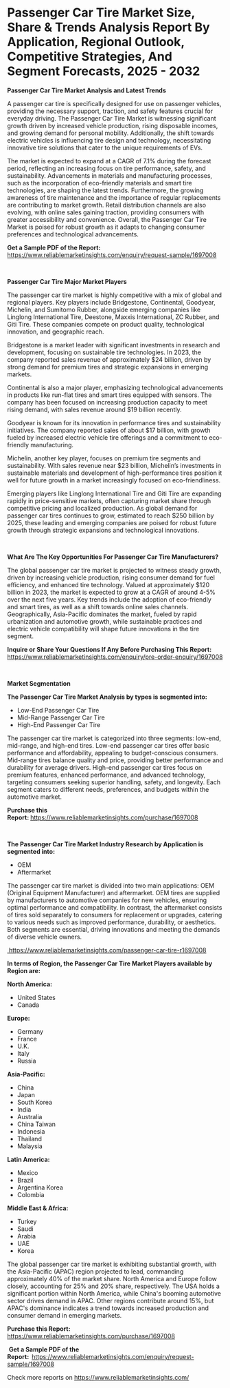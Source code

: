 <p><h1>Passenger Car Tire Market Size, Share & Trends Analysis Report By Application, Regional Outlook, Competitive Strategies, And Segment Forecasts, 2025 - 2032</h1></p><p><strong>Passenger Car Tire Market Analysis and Latest Trends</strong></p>
<p><p>A passenger car tire is specifically designed for use on passenger vehicles, providing the necessary support, traction, and safety features crucial for everyday driving. The Passenger Car Tire Market is witnessing significant growth driven by increased vehicle production, rising disposable incomes, and growing demand for personal mobility. Additionally, the shift towards electric vehicles is influencing tire design and technology, necessitating innovative tire solutions that cater to the unique requirements of EVs.</p><p>The market is expected to expand at a CAGR of 7.1% during the forecast period, reflecting an increasing focus on tire performance, safety, and sustainability. Advancements in materials and manufacturing processes, such as the incorporation of eco-friendly materials and smart tire technologies, are shaping the latest trends. Furthermore, the growing awareness of tire maintenance and the importance of regular replacements are contributing to market growth. Retail distribution channels are also evolving, with online sales gaining traction, providing consumers with greater accessibility and convenience. Overall, the Passenger Car Tire Market is poised for robust growth as it adapts to changing consumer preferences and technological advancements.</p></p>
<p><strong>Get a Sample PDF of the Report:&nbsp;</strong> <a href="https://www.reliablemarketinsights.com/enquiry/request-sample/1697008?utm_campaign=3044&utm_medium=2&utm_source=Github&utm_content=ia&utm_term=27032025&utm_id=passenger-car-tire">https://www.reliablemarketinsights.com/enquiry/request-sample/1697008</a></p>
<p>&nbsp;</p>
<p><strong>Passenger Car Tire Major Market Players</strong></p>
<p><p>The passenger car tire market is highly competitive with a mix of global and regional players. Key players include Bridgestone, Continental, Goodyear, Michelin, and Sumitomo Rubber, alongside emerging companies like Linglong International Tire, Deestone, Maxxis International, ZC Rubber, and Giti Tire. These companies compete on product quality, technological innovation, and geographic reach.</p><p>Bridgestone is a market leader with significant investments in research and development, focusing on sustainable tire technologies. In 2023, the company reported sales revenue of approximately $24 billion, driven by strong demand for premium tires and strategic expansions in emerging markets.</p><p>Continental is also a major player, emphasizing technological advancements in products like run-flat tires and smart tires equipped with sensors. The company has been focused on increasing production capacity to meet rising demand, with sales revenue around $19 billion recently.</p><p>Goodyear is known for its innovation in performance tires and sustainability initiatives. The company reported sales of about $17 billion, with growth fueled by increased electric vehicle tire offerings and a commitment to eco-friendly manufacturing.</p><p>Michelin, another key player, focuses on premium tire segments and sustainability. With sales revenue near $23 billion, Michelin’s investments in sustainable materials and development of high-performance tires position it well for future growth in a market increasingly focused on eco-friendliness.</p><p>Emerging players like Linglong International Tire and Giti Tire are expanding rapidly in price-sensitive markets, often capturing market share through competitive pricing and localized production. As global demand for passenger car tires continues to grow, estimated to reach $250 billion by 2025, these leading and emerging companies are poised for robust future growth through strategic expansions and technological innovations.</p></p>
<p>&nbsp;</p>
<p><strong>What Are The Key Opportunities For Passenger Car Tire Manufacturers?</strong></p>
<p><p>The global passenger car tire market is projected to witness steady growth, driven by increasing vehicle production, rising consumer demand for fuel efficiency, and enhanced tire technology. Valued at approximately $120 billion in 2023, the market is expected to grow at a CAGR of around 4-5% over the next five years. Key trends include the adoption of eco-friendly and smart tires, as well as a shift towards online sales channels. Geographically, Asia-Pacific dominates the market, fueled by rapid urbanization and automotive growth, while sustainable practices and electric vehicle compatibility will shape future innovations in the tire segment.</p></p>
<p><strong>Inquire or Share Your Questions If Any Before Purchasing This Report:</strong> <a href="https://www.reliablemarketinsights.com/enquiry/pre-order-enquiry/1697008?utm_campaign=3044&utm_medium=2&utm_source=Github&utm_content=ia&utm_term=27032025&utm_id=passenger-car-tire">https://www.reliablemarketinsights.com/enquiry/pre-order-enquiry/1697008</a></p>
<p>&nbsp;</p>
<p><strong>Market Segmentation</strong></p>
<p><strong>The Passenger Car Tire Market Analysis by types is segmented into:</strong></p>
<p><ul><li>Low-End Passenger Car Tire</li><li>Mid-Range Passenger Car Tire</li><li>High-End Passenger Car Tire</li></ul></p>
<p><p>The passenger car tire market is categorized into three segments: low-end, mid-range, and high-end tires. Low-end passenger car tires offer basic performance and affordability, appealing to budget-conscious consumers. Mid-range tires balance quality and price, providing better performance and durability for average drivers. High-end passenger car tires focus on premium features, enhanced performance, and advanced technology, targeting consumers seeking superior handling, safety, and longevity. Each segment caters to different needs, preferences, and budgets within the automotive market.</p></p>
<p><strong>Purchase this Report:&nbsp;</strong><a href="https://www.reliablemarketinsights.com/purchase/1697008?utm_campaign=3044&utm_medium=2&utm_source=Github&utm_content=ia&utm_term=27032025&utm_id=passenger-car-tire">https://www.reliablemarketinsights.com/purchase/1697008</a></p>
<p>&nbsp;</p>
<p><strong>The Passenger Car Tire Market Industry Research by Application is segmented into:</strong></p>
<p><ul><li>OEM</li><li>Aftermarket</li></ul></p>
<p><p>The passenger car tire market is divided into two main applications: OEM (Original Equipment Manufacturer) and aftermarket. OEM tires are supplied by manufacturers to automotive companies for new vehicles, ensuring optimal performance and compatibility. In contrast, the aftermarket consists of tires sold separately to consumers for replacement or upgrades, catering to various needs such as improved performance, durability, or aesthetics. Both segments are essential, driving innovations and meeting the demands of diverse vehicle owners.</p></p>
<p><a href="https://www.reliablemarketinsights.com/passenger-car-tire-r1697008?utm_campaign=3044&utm_medium=2&utm_source=Github&utm_content=ia&utm_term=27032025&utm_id=passenger-car-tire">&nbsp;https://www.reliablemarketinsights.com/passenger-car-tire-r1697008</a></p>
<p><strong>In terms of Region, the Passenger Car Tire Market Players available by Region are:</strong></p>
<p>
    <p> <strong> North America: </strong>
        <ul>
            <li>United States</li>
            <li>Canada</li>
        </ul>
        </p> 
    <p> <strong> Europe: </strong>
        <ul>
            <li>Germany</li>
            <li>France</li>
            <li>U.K.</li>
            <li>Italy</li>
            <li>Russia</li>
        </ul>
        </p> 
    <p> <strong> Asia-Pacific: </strong>
        <ul>
            <li>China</li>
            <li>Japan</li>
            <li>South Korea</li>
            <li>India</li>
            <li>Australia</li>
            <li>China Taiwan</li>
            <li>Indonesia</li>
            <li>Thailand</li>
            <li>Malaysia</li>
        </ul>
        </p> 
    <p> <strong> Latin America: </strong>
        <ul>
            <li>Mexico</li>
            <li>Brazil</li>
            <li>Argentina Korea</li>
            <li>Colombia</li>
        </ul>
        </p> 
    <p> <strong> Middle East & Africa: </strong>
        <ul>
            <li>Turkey</li>
            <li>Saudi</li>
            <li>Arabia</li>
            <li>UAE</li>
            <li>Korea</li>
        </ul>
    </p>
    </p>
<p><p>The global passenger car tire market is exhibiting substantial growth, with the Asia-Pacific (APAC) region projected to lead, commanding approximately 40% of the market share. North America and Europe follow closely, accounting for 25% and 20% share, respectively. The USA holds a significant portion within North America, while China's booming automotive sector drives demand in APAC. Other regions contribute around 15%, but APAC's dominance indicates a trend towards increased production and consumer demand in emerging markets.</p></p>
<p><strong>Purchase this Report: </strong><a href="https://www.reliablemarketinsights.com/purchase/1697008?utm_campaign=3044&utm_medium=2&utm_source=Github&utm_content=ia&utm_term=27032025&utm_id=passenger-car-tire">https://www.reliablemarketinsights.com/purchase/1697008</a></p>
<p>&nbsp;<strong>Get a Sample PDF of the Report:&nbsp;&nbsp;</strong><a href="https://www.reliablemarketinsights.com/enquiry/request-sample/1697008?utm_campaign=3044&utm_medium=2&utm_source=Github&utm_content=ia&utm_term=27032025&utm_id=passenger-car-tire">https://www.reliablemarketinsights.com/enquiry/request-sample/1697008</a></p>
<p><strong></strong></p>
<p>Check more reports on <a href="https://www.reliablemarketinsights.com/?utm_campaign=3044&utm_medium=2&utm_source=Github&utm_content=ia&utm_term=27032025&utm_id=passenger-car-tire">https://www.reliablemarketinsights.com/</a></p>